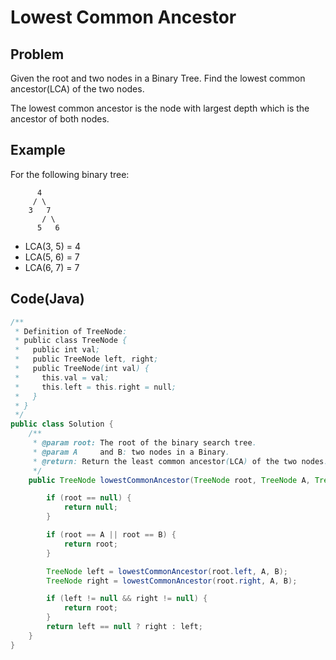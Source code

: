 # Lowest Common Ancestor

## Problem

Given the root and two nodes in a Binary Tree. Find the lowest common ancestor(LCA) of the two nodes.

The lowest common ancestor is the node with largest depth which is the ancestor of both nodes.

## Example

For the following binary tree:

```
      4
     / \
    3   7
       / \
      5   6
```

- LCA(3, 5) = 4
- LCA(5, 6) = 7
- LCA(6, 7) = 7

## Code(Java)

```java
/**
 * Definition of TreeNode:
 * public class TreeNode {
 *   public int val;
 *   public TreeNode left, right;
 *   public TreeNode(int val) {
 *     this.val = val;
 *     this.left = this.right = null;
 *   }
 * }
 */
public class Solution {
    /**
     * @param root: The root of the binary search tree.
     * @param A     and B: two nodes in a Binary.
     * @return: Return the least common ancestor(LCA) of the two nodes.
     */
    public TreeNode lowestCommonAncestor(TreeNode root, TreeNode A, TreeNode B) {

        if (root == null) {
            return null;
        }

        if (root == A || root == B) {
            return root;
        }

        TreeNode left = lowestCommonAncestor(root.left, A, B);
        TreeNode right = lowestCommonAncestor(root.right, A, B);

        if (left != null && right != null) {
            return root;
        }
        return left == null ? right : left;
    }
}
```

